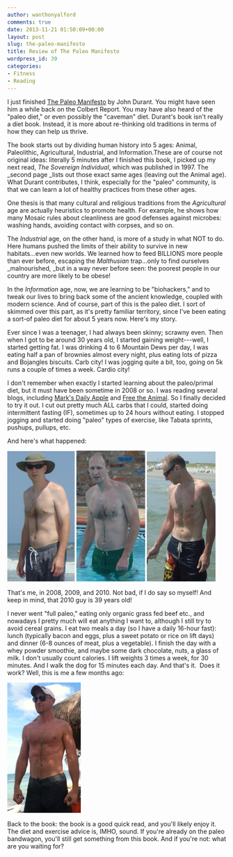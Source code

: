 ```yaml
---
author: wanthonyalford
comments: true
date: 2013-11-21 01:50:09+00:00
layout: post
slug: the-paleo-manifesto
title: Review of The Paleo Manifesto
wordpress_id: 39
categories:
- Fitness
- Reading
---
```


I just finished [The Paleo Manifesto](http://www.amazon.com/The-Paleo-Manifesto-Ancient-Lifelong/dp/0307889173) by John Durant. You might have seen him a while back on the Colbert Report. You may have also heard of the "paleo diet," or even possibly the "caveman" diet. Durant's book isn't really a diet book. Instead, it is more about re-thinking old traditions in terms of how they can help us thrive.

The book starts out by dividing human history into 5 ages: Animal, Paleolithic, Agricultural, Industrial, and Information.These are of course not original ideas: literally 5 minutes after I finished this book, I picked up my next read, _The Sovereign Individual_, which was published in 1997. The _second page _lists out those exact same ages (leaving out the Animal age). What Durant contributes, I think, especially for the "paleo" community, is that we can learn a lot of healthy practices from these other ages.

One thesis is that many cultural and religious traditions from the _Agricultural_ age are actually heuristics to promote health. For example, he shows how many Mosaic rules about cleanliness are good defenses against microbes: washing hands, avoiding contact with corpses, and so on.

The _Industrial_ age, on the other hand, is more of a study in what NOT to do. Here humans pushed the limits of their ability to survive in new habitats...even new worlds. We learned how to feed BILLIONS more people than ever before, escaping the _Malthusian_ trap...only to find ourselves _malnourished, _but in a way never before seen: the poorest people in our country are more likely to be obese!

In the _Information_ age, now, we are learning to be "biohackers," and to tweak our lives to bring back some of the ancient knowledge, coupled with modern science. And of course, part of this is the paleo diet. I sort of skimmed over this part, as it's pretty familiar territory, since I've been eating a sort-of paleo diet for about 5 years now. Here's my story.

Ever since I was a teenager, I had always been skinny; scrawny even. Then when I got to be around 30 years old, I started gaining weight---well, I started getting fat. I was drinking 4 to 6 Mountain Dews per day, I was eating half a pan of brownies almost every night, plus eating lots of pizza and Bojangles biscuits. Carb city! I was jogging quite a bit, too, going on 5k runs a couple of times a week. Cardio city!

I don't remember when exactly I started learning about the paleo/primal diet, but it must have been sometime in 2008 or so. I was reading several blogs, including [Mark's Daily Apple](http://www.marksdailyapple.com/#axzz2kHWKXZW1) and [Free the Animal](http://freetheanimal.com/). So I finally decided to try it out. I cut out pretty much ALL carbs that I could, started doing intermittent fasting (IF), sometimes up to 24 hours without eating. I stopped jogging and started doing "paleo" types of exercise, like Tabata sprints, pushups, pullups, etc.

And here's what happened:

[![Me in 2008](/images/08.jpg)](/images/08.jpg) [![Me in 2009](/images/09.jpg)](/images/09.jpg) [![Me in 2010](/images/10.jpg?w=158)](/images/10.jpg)

That's me, in 2008, 2009, and 2010. Not bad, if I do say so myself! And keep in mind, that 2010 guy is 39 years old!

I never went "full paleo," eating only organic grass fed beef etc., and nowadays I pretty much will eat anything I want to, although I still try to avoid cereal grains. I eat two meals a day (so I have a daily 16-hour fast): lunch (typically bacon and eggs, plus a sweet potato or rice on lift days) and dinner (6-8 ounces of meat, plus a vegetable). I finish the day with a whey powder smoothie, and maybe some dark chocolate, nuts, a glass of milk. I don't usually count calories. I lift weights 3 times a week, for 30 minutes. And I walk the dog for 15 minutes each day. And that's it.  Does it work? Well, this is me a few months ago:

[![photo](/images/13.jpg)](/images/13.jpg)

Back to the book: the book is a good quick read, and you'll likely enjoy it. The diet and exercise advice is, IMHO, sound. If you're already on the paleo bandwagon, you'll still get something from this book. And if you're not: what are you waiting for?
